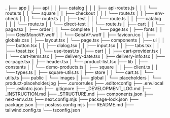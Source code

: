 .
├── app
│   ├── api
│   │   ├── catalog
│   │   │   ├── api-routes.js
│   │   │   └── route.ts
│   │   └── square
│   │       ├── checkout
│   │       │   └── route.ts
│   │       ├── env-check
│   │       │   └── route.ts
│   │       ├── test
│   │       │   └── route.ts
│   │       ├── catalog
│   │       │   └── route.ts
│   │       └── direct-test
│   │           └── route.ts
│   ├── cart
│   │   └── page.tsx
│   ├── order
│   │   └── complete
│   │       └── page.tsx
│   ├── fonts
│   │   ├── GeistMonoVF.woff
│   │   └── GeistVF.woff
│   ├── favicon.ico
│   ├── globals.css
│   ├── layout.tsx
│   └── page.tsx
├── components
│   ├── ui
│   │   ├── button.tsx
│   │   ├── dialog.tsx
│   │   ├── input.tsx
│   │   ├── tabs.tsx
│   │   ├── toast.tsx
│   │   └── use-toast.ts
│   ├── cart
│   │   ├── cart-provider.tsx
│   │   └── cart-items.tsx
│   ├── delivery-date.tsx
│   ├── delivery-info.tsx
│   ├── ec-page.tsx
│   ├── header.tsx
│   └── product-list.tsx
├── lib
│   ├── constants
│   │   └── demo-products.ts
│   ├── square
│   │   ├── client.ts
│   │   └── types.ts
│   ├── square-utils.ts
│   ├── store
│   │   └── cart.ts
│   └── utils.ts
├── public
│   └── images
│       ├── global
│       └── placeholders
│           └── product-placeholder.jpg
├── .cursorrules
├── .editorconfig
├── .env.local
├── .eslintrc.json
├── .gitignore
├── _DEVELOPMENT_LOG.md
├── _INSTRUCTION.md
├── _STRUCTURE.md
├── components.json
├── next-env.d.ts
├── next.config.mjs
├── package-lock.json
├── package.json
├── postcss.config.mjs
├── README.md
├── tailwind.config.ts
└── tsconfig.json
